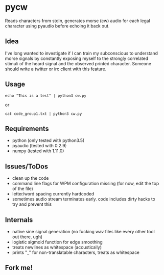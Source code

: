 # pycw

Reads characters from stdin, generates morse (cw) audio for each legal character using pyaudio before echoing it back out.

## Idea

I've long wanted to investigate if I can train my subconscious to understand morse signals by constantly exposing myself to the strongly correlated stimuli of the heard signal and the observed printed character. Someone should write a twitter or irc client with this feature.

## Usage

```
echo "This is a test" | python3 cw.py
```

or

```
cat code_group1.txt | python3 cw.py
```

## Requirements

* python (only tested with python3.5)
* pyaudio (tested with 0.2.9)
* numpy (tested with 1.11.0)

## Issues/ToDos

* clean up the code
* command line flags for WPM configuration missing (for now, edit the top of the file)
* letter/word spacing currently hardcoded
* sometimes audio stream terminates early. code includes dirty hacks to try and prevent this

## Internals

* native sine signal generation (no fucking wav files like every other tool out there, ugh)
* logistic sigmoid function for edge smoothing
* treats newlines as whitespace (acoustically)
* prints "_" for non-translatable characters, treats as whitespace

## Fork me!